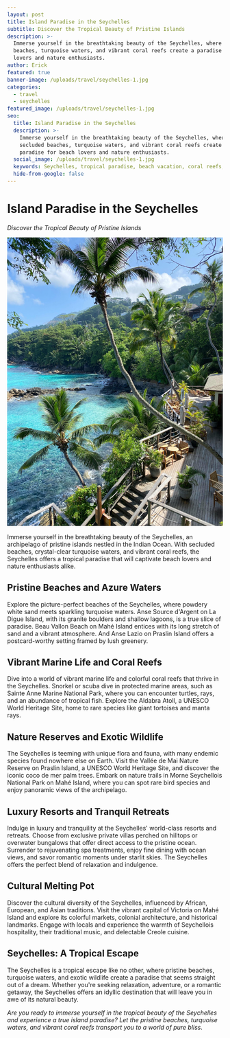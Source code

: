 ```yaml
---
layout: post
title: Island Paradise in the Seychelles
subtitle: Discover the Tropical Beauty of Pristine Islands
description: >-
  Immerse yourself in the breathtaking beauty of the Seychelles, where secluded
  beaches, turquoise waters, and vibrant coral reefs create a paradise for beach
  lovers and nature enthusiasts.
author: Erick
featured: true
banner-image: /uploads/travel/seychelles-1.jpg
categories:
  - travel
  - seychelles
featured_image: /uploads/travel/seychelles-1.jpg
seo:
  title: Island Paradise in the Seychelles
  description: >-
    Immerse yourself in the breathtaking beauty of the Seychelles, where
    secluded beaches, turquoise waters, and vibrant coral reefs create a
    paradise for beach lovers and nature enthusiasts.
  social_image: /uploads/travel/seychelles-1.jpg
  keywords: Seychelles, tropical paradise, beach vacation, coral reefs, pristine islands
  hide-from-google: false
---
```

# Island Paradise in the Seychelles

*Discover the Tropical Beauty of Pristine Islands*

![Seychelles](/uploads/travel/seychelles-1.jpg)

Immerse yourself in the breathtaking beauty of the Seychelles, an archipelago of pristine islands nestled in the Indian Ocean. With secluded beaches, crystal-clear turquoise waters, and vibrant coral reefs, the Seychelles offers a tropical paradise that will captivate beach lovers and nature enthusiasts alike.

## Pristine Beaches and Azure Waters

Explore the picture-perfect beaches of the Seychelles, where powdery white sand meets sparkling turquoise waters. Anse Source d'Argent on La Digue Island, with its granite boulders and shallow lagoons, is a true slice of paradise. Beau Vallon Beach on Mahé Island entices with its long stretch of sand and a vibrant atmosphere. And Anse Lazio on Praslin Island offers a postcard-worthy setting framed by lush greenery.

## Vibrant Marine Life and Coral Reefs

Dive into a world of vibrant marine life and colorful coral reefs that thrive in the Seychelles. Snorkel or scuba dive in protected marine areas, such as Sainte Anne Marine National Park, where you can encounter turtles, rays, and an abundance of tropical fish. Explore the Aldabra Atoll, a UNESCO World Heritage Site, home to rare species like giant tortoises and manta rays.

## Nature Reserves and Exotic Wildlife

The Seychelles is teeming with unique flora and fauna, with many endemic species found nowhere else on Earth. Visit the Vallée de Mai Nature Reserve on Praslin Island, a UNESCO World Heritage Site, and discover the iconic coco de mer palm trees. Embark on nature trails in Morne Seychellois National Park on Mahé Island, where you can spot rare bird species and enjoy panoramic views of the archipelago.

## Luxury Resorts and Tranquil Retreats

Indulge in luxury and tranquility at the Seychelles' world-class resorts and retreats. Choose from exclusive private villas perched on hilltops or overwater bungalows that offer direct access to the pristine ocean. Surrender to rejuvenating spa treatments, enjoy fine dining with ocean views, and savor romantic moments under starlit skies. The Seychelles offers the perfect blend of relaxation and indulgence.

## Cultural Melting Pot

Discover the cultural diversity of the Seychelles, influenced by African, European, and Asian traditions. Visit the vibrant capital of Victoria on Mahé Island and explore its colorful markets, colonial architecture, and historical landmarks. Engage with locals and experience the warmth of Seychellois hospitality, their traditional music, and delectable Creole cuisine.

## Seychelles: A Tropical Escape

The Seychelles is a tropical escape like no other, where pristine beaches, turquoise waters, and exotic wildlife create a paradise that seems straight out of a dream. Whether you're seeking relaxation, adventure, or a romantic getaway, the Seychelles offers an idyllic destination that will leave you in awe of its natural beauty.

*Are you ready to immerse yourself in the tropical beauty of the Seychelles and experience a true island paradise? Let the pristine beaches, turquoise waters, and vibrant coral reefs transport you to a world of pure bliss.*